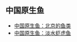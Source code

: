 中国原生鱼
------

- [中国原生鱼：北京的鱼类](fish/beijing-native-fishes.md)
- [中国原生鱼：淡水虾虎鱼](fish/china-freshwater-goby.md)
